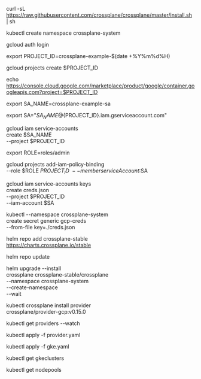 
curl -sL https://raw.githubusercontent.com/crossplane/crossplane/master/install.sh | sh

kubectl create namespace crossplane-system





gcloud auth login

export PROJECT_ID=crossplane-example-$(date +%Y%m%d%H)

gcloud projects create $PROJECT_ID

echo https://console.cloud.google.com/marketplace/product/google/container.googleapis.com?project=$PROJECT_ID



export SA_NAME=crossplane-example-sa

export SA="${SA_NAME}@${PROJECT_ID}.iam.gserviceaccount.com"

gcloud iam service-accounts \
    create $SA_NAME \
    --project $PROJECT_ID

export ROLE=roles/admin

gcloud projects add-iam-policy-binding \
    --role $ROLE $PROJECT_ID \
    --member serviceAccount:$SA

gcloud iam service-accounts keys \
    create creds.json \
    --project $PROJECT_ID \
    --iam-account $SA

kubectl --namespace crossplane-system \
    create secret generic gcp-creds \
    --from-file key=./creds.json





helm repo add crossplane-stable \
    https://charts.crossplane.io/stable

helm repo update

helm upgrade --install \
    crossplane crossplane-stable/crossplane \
    --namespace crossplane-system \
    --create-namespace \
    --wait



kubectl crossplane install provider \
    crossplane/provider-gcp:v0.15.0


kubectl get providers --watch


kubectl apply -f provider.yaml

kubectl apply -f gke.yaml

kubectl get gkeclusters

kubectl get nodepools
